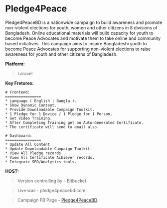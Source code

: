 # Pledge4Peace
Pledge4PeaceBD is a nationwide campaign to build awareness and promote non-violent elections for youth, women and other citizens in 8 divisions of Bangladesh. Online educational materials will build capacity for youth to become Peace Advocates and motivate them to take online and community based initiatives. This campaign aims to inspire Bangladeshi youth to become Peace Advocates for supporting non-violent elections to raise awareness for youth and other citizens of Bangladesh. 

**Platform:**
> Laravel 

**Key Fretures:**
```
# Frontend: 
================
* Language ( English | Bangla ).
* Show Dynamic Content.
* Provide Downloadable Campaign Toolkit.
* 1 Pledge for 1 Device / 1 Pledge for 1 Person.
* Get Video Training.
* After Completing Training get an Auto-Generated Certificate.
* The certificate will send to email also.

# Dashboard: 
================
* Update All Content
* Update Downloadable Campaign Toolkit.
* View All Pledge records.
* View All Certificate Achiever records.
* Integrate SEO/Analytics tools. 
````

**HOST:**
> Version controlling by - Bitbucket.

> Live was - pledge4peacebd.com.

> Campaign FB Page - [Pledge4PeaceBD](https://www.facebook.com/Pledge4PeaceBD/).
